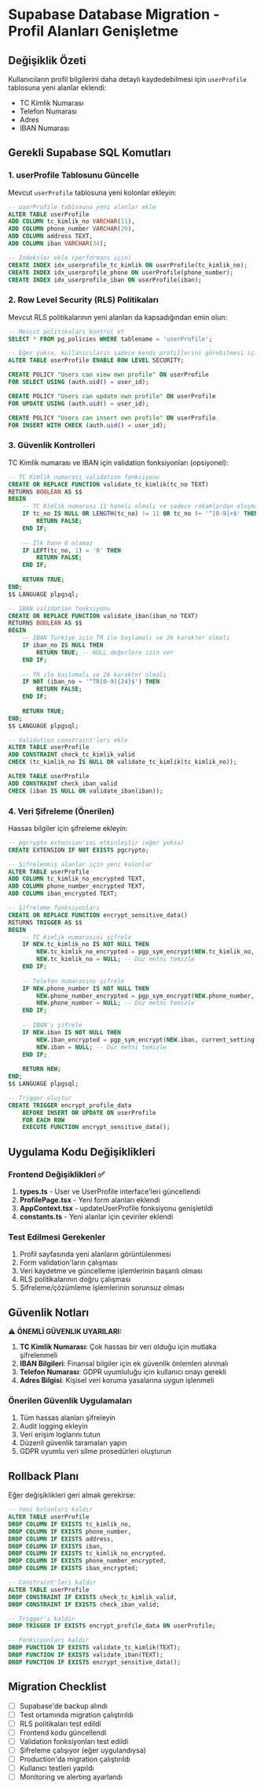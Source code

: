 # Supabase Database Migration - Profil Alanları Genişletme

## Değişiklik Özeti

Kullanıcıların profil bilgilerini daha detaylı kaydedebilmesi için `userProfile` tablosuna yeni alanlar eklendi:

- TC Kimlik Numarası
- Telefon Numarası  
- Adres
- IBAN Numarası

## Gerekli Supabase SQL Komutları

### 1. userProfile Tablosunu Güncelle

Mevcut `userProfile` tablosuna yeni kolonlar ekleyin:

```sql
-- userProfile tablosuna yeni alanlar ekle
ALTER TABLE userProfile 
ADD COLUMN tc_kimlik_no VARCHAR(11),
ADD COLUMN phone_number VARCHAR(20),
ADD COLUMN address TEXT,
ADD COLUMN iban VARCHAR(34);

-- İndeksler ekle (performans için)
CREATE INDEX idx_userprofile_tc_kimlik ON userProfile(tc_kimlik_no);
CREATE INDEX idx_userprofile_phone ON userProfile(phone_number);
CREATE INDEX idx_userprofile_iban ON userProfile(iban);
```

### 2. Row Level Security (RLS) Politikaları

Mevcut RLS politikalarının yeni alanları da kapsadığından emin olun:

```sql
-- Mevcut politikaları kontrol et
SELECT * FROM pg_policies WHERE tablename = 'userProfile';

-- Eğer yoksa, kullanıcıların sadece kendi profillerini görebilmesi için:
ALTER TABLE userProfile ENABLE ROW LEVEL SECURITY;

CREATE POLICY "Users can view own profile" ON userProfile
FOR SELECT USING (auth.uid() = user_id);

CREATE POLICY "Users can update own profile" ON userProfile  
FOR UPDATE USING (auth.uid() = user_id);

CREATE POLICY "Users can insert own profile" ON userProfile
FOR INSERT WITH CHECK (auth.uid() = user_id);
```

### 3. Güvenlik Kontrolleri

TC Kimlik numarası ve IBAN için validation fonksiyonları (opsiyonel):

```sql
-- TC Kimlik numarası validation fonksiyonu
CREATE OR REPLACE FUNCTION validate_tc_kimlik(tc_no TEXT)
RETURNS BOOLEAN AS $$
BEGIN
    -- TC Kimlik numarası 11 haneli olmalı ve sadece rakamlardan oluşmalı
    IF tc_no IS NULL OR LENGTH(tc_no) != 11 OR tc_no !~ '^[0-9]+$' THEN
        RETURN FALSE;
    END IF;
    
    -- İlk hane 0 olamaz
    IF LEFT(tc_no, 1) = '0' THEN
        RETURN FALSE;
    END IF;
    
    RETURN TRUE;
END;
$$ LANGUAGE plpgsql;

-- IBAN validation fonksiyonu  
CREATE OR REPLACE FUNCTION validate_iban(iban_no TEXT)
RETURNS BOOLEAN AS $$
BEGIN
    -- IBAN Türkiye için TR ile başlamalı ve 26 karakter olmalı
    IF iban_no IS NULL THEN
        RETURN TRUE; -- NULL değerlere izin ver
    END IF;
    
    -- TR ile başlamalı ve 26 karakter olmalı
    IF NOT (iban_no ~ '^TR[0-9]{24}$') THEN
        RETURN FALSE;
    END IF;
    
    RETURN TRUE;
END;
$$ LANGUAGE plpgsql;

-- Validation constraint'leri ekle
ALTER TABLE userProfile 
ADD CONSTRAINT check_tc_kimlik_valid 
CHECK (tc_kimlik_no IS NULL OR validate_tc_kimlik(tc_kimlik_no));

ALTER TABLE userProfile 
ADD CONSTRAINT check_iban_valid 
CHECK (iban IS NULL OR validate_iban(iban));
```

### 4. Veri Şifreleme (Önerilen)

Hassas bilgiler için şifreleme ekleyin:

```sql
-- pgcrypto extension'ını etkinleştir (eğer yoksa)
CREATE EXTENSION IF NOT EXISTS pgcrypto;

-- Şifrelenmiş alanlar için yeni kolonlar
ALTER TABLE userProfile 
ADD COLUMN tc_kimlik_no_encrypted TEXT,
ADD COLUMN phone_number_encrypted TEXT,
ADD COLUMN iban_encrypted TEXT;

-- Şifreleme fonksiyonları
CREATE OR REPLACE FUNCTION encrypt_sensitive_data()
RETURNS TRIGGER AS $$
BEGIN
    -- TC Kimlik numarasını şifrele
    IF NEW.tc_kimlik_no IS NOT NULL THEN
        NEW.tc_kimlik_no_encrypted = pgp_sym_encrypt(NEW.tc_kimlik_no, current_setting('app.encryption_key'));
        NEW.tc_kimlik_no = NULL; -- Düz metni temizle
    END IF;
    
    -- Telefon numarasını şifrele
    IF NEW.phone_number IS NOT NULL THEN
        NEW.phone_number_encrypted = pgp_sym_encrypt(NEW.phone_number, current_setting('app.encryption_key'));
        NEW.phone_number = NULL; -- Düz metni temizle
    END IF;
    
    -- IBAN'ı şifrele
    IF NEW.iban IS NOT NULL THEN
        NEW.iban_encrypted = pgp_sym_encrypt(NEW.iban, current_setting('app.encryption_key'));
        NEW.iban = NULL; -- Düz metni temizle
    END IF;
    
    RETURN NEW;
END;
$$ LANGUAGE plpgsql;

-- Trigger oluştur
CREATE TRIGGER encrypt_profile_data
    BEFORE INSERT OR UPDATE ON userProfile
    FOR EACH ROW
    EXECUTE FUNCTION encrypt_sensitive_data();
```

## Uygulama Kodu Değişiklikleri

### Frontend Değişiklikleri ✅

1. **types.ts** - User ve UserProfile interface'leri güncellendi
2. **ProfilePage.tsx** - Yeni form alanları eklendi
3. **AppContext.tsx** - updateUserProfile fonksiyonu genişletildi
4. **constants.ts** - Yeni alanlar için çeviriler eklendi

### Test Edilmesi Gerekenler

1. Profil sayfasında yeni alanların görüntülenmesi
2. Form validation'ların çalışması
3. Veri kaydetme ve güncelleme işlemlerinin başarılı olması
4. RLS politikalarının doğru çalışması
5. Şifreleme/çözümleme işlemlerinin sorunsuz olması

## Güvenlik Notları

⚠️ **ÖNEMLİ GÜVENLIK UYARILARI:**

1. **TC Kimlik Numarası**: Çok hassas bir veri olduğu için mutlaka şifrelenmeli
2. **IBAN Bilgileri**: Finansal bilgiler için ek güvenlik önlemleri alınmalı
3. **Telefon Numarası**: GDPR uyumluluğu için kullanıcı onayı gerekli
4. **Adres Bilgisi**: Kişisel veri koruma yasalarına uygun işlenmeli

### Önerilen Güvenlik Uygulamaları

1. Tüm hassas alanları şifreleyin
2. Audit logging ekleyin
3. Veri erişim loglarını tutun
4. Düzenli güvenlik taramaları yapın
5. GDPR uyumlu veri silme prosedürleri oluşturun

## Rollback Planı

Eğer değişiklikleri geri almak gerekirse:

```sql
-- Yeni kolonları kaldır
ALTER TABLE userProfile 
DROP COLUMN IF EXISTS tc_kimlik_no,
DROP COLUMN IF EXISTS phone_number,
DROP COLUMN IF EXISTS address,
DROP COLUMN IF EXISTS iban,
DROP COLUMN IF EXISTS tc_kimlik_no_encrypted,
DROP COLUMN IF EXISTS phone_number_encrypted,
DROP COLUMN IF EXISTS iban_encrypted;

-- Constraint'leri kaldır
ALTER TABLE userProfile 
DROP CONSTRAINT IF EXISTS check_tc_kimlik_valid,
DROP CONSTRAINT IF EXISTS check_iban_valid;

-- Trigger'ı kaldır
DROP TRIGGER IF EXISTS encrypt_profile_data ON userProfile;

-- Fonksiyonları kaldır
DROP FUNCTION IF EXISTS validate_tc_kimlik(TEXT);
DROP FUNCTION IF EXISTS validate_iban(TEXT);
DROP FUNCTION IF EXISTS encrypt_sensitive_data();
```

## Migration Checklist

- [ ] Supabase'de backup alındı
- [ ] Test ortamında migration çalıştırıldı
- [ ] RLS politikaları test edildi
- [ ] Frontend kodu güncellendi
- [ ] Validation fonksiyonları test edildi
- [ ] Şifreleme çalışıyor (eğer uygulandıysa)
- [ ] Production'da migration çalıştırıldı
- [ ] Kullanıcı testleri yapıldı
- [ ] Monitoring ve alerting ayarlandı
